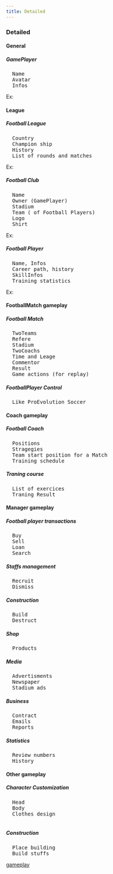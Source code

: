 ```yaml
---
title: Detailed
---
```

<h3 class="sectionedit1" id="detailed">Detailed</h3>
<div class="level3">

</div>

<h4 id="general">General</h4>
<div class="level4">

</div>

<h5 id="gameplayer">GamePlayer</h5>
<div class="level5">
<pre class="code">  Name
  Avatar
  Infos</pre>

<p>
Ex: 
</p>

</div>

<h4 id="league">League</h4>
<div class="level4">

</div>

<h5 id="football_league">Football League</h5>
<div class="level5">
<pre class="code">  Country
  Champion ship
  History
  List of rounds and matches</pre>

<p>
Ex:
</p>

</div>

<h5 id="football_club">Football Club</h5>
<div class="level5">
<pre class="code">  Name
  Owner (GamePlayer)
  Stadium
  Team ( of Football Players)
  Logo
  Shirt</pre>

<p>
Ex:
</p>

</div>

<h5 id="football_player">Football Player</h5>
<div class="level5">
<pre class="code">  Name, Infos
  Career path, history
  SkillInfos
  Training statistics</pre>

<p>
Ex:
</p>

</div>

<h4 id="footballmatch_gameplay">FootballMatch gameplay</h4>
<div class="level4">

</div>

<h5 id="football_match">Football Match</h5>
<div class="level5">
<pre class="code">  TwoTeams
  Refere
  Stadium
  TwoCoachs
  Time and Leage
  Commentor
  Result
  Game actions (for replay)</pre>

</div>

<h5 id="footballplayer_control">FootballPlayer Control</h5>
<div class="level5">
<pre class="code">  Like ProEvolution Soccer</pre>

</div>

<h4 id="coach_gameplay">Coach gameplay</h4>
<div class="level4">

</div>

<h5 id="football_coach">Football Coach</h5>
<div class="level5">
<pre class="code">  Positions
  Stragegies
  Team start position for a Match
  Training schedule</pre>

</div>

<h5 id="traning_course">Traning course</h5>
<div class="level5">
<pre class="code">  List of exercices
  Traning Result</pre>

</div>

<h4 id="manager_gameplay">Manager gameplay</h4>
<div class="level4">

</div>

<h5 id="football_player_transactions">Football player transactions</h5>
<div class="level5">
<pre class="code">  Buy
  Sell
  Loan
  Search</pre>

</div>

<h5 id="staffs_management">Staffs management</h5>
<div class="level5">
<pre class="code">  Recruit
  Dismiss</pre>

</div>

<h5 id="construction">Construction</h5>
<div class="level5">
<pre class="code">  Build
  Destruct</pre>

</div>

<h5 id="shop">Shop</h5>
<div class="level5">
<pre class="code">  Products</pre>

</div>

<h5 id="media">Media</h5>
<div class="level5">
<pre class="code">  Advertisments
  Newspaper
  Stadium ads</pre>

</div>

<h5 id="business">Business</h5>
<div class="level5">
<pre class="code">  Contract
  Emails
  Reports</pre>

</div>

<h5 id="statistics">Statistics</h5>
<div class="level5">
<pre class="code">  Review numbers
  History</pre>

</div>

<h4 id="other_gameplay">Other gameplay</h4>
<div class="level4">

</div>

<h5 id="character_customization">Character Customization</h5>
<div class="level5">
<pre class="code">  Head
  Body
  Clothes design
  </pre>

</div>

<h5 id="construction1">Construction</h5>
<div class="level5">
<pre class="code">  Place building
  Build stuffs</pre>

<p>
<a href="/doku.php/jme3:atomixtuts:kickgame:gameplay" class="wikilink2" title="jme3:atomixtuts:kickgame:gameplay" rel="nofollow">gameplay</a>
</p>

</div>
